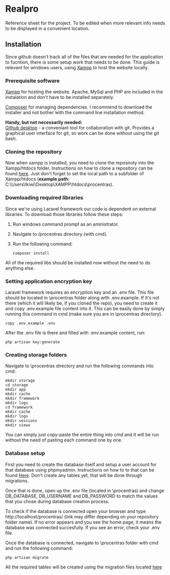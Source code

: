 # Realpro

Reference sheet for the project. To be edited when more relevant info needs to be displayed in a convenient location.

## Installation

Since github doesn't track all of the files that are needed for the application to fucntion, there is some setup work that needs to be 
done. 
This guide is relevant for windows users, using [Xampp](https://www.apachefriends.org/index.html) to host the website locally.

### Prerequisite software

[Xampp](https://www.apachefriends.org/index.html) for hosting the website. Apache, MySql and PHP are included in the instalation and don't
have to be installed separately.

[Composer](https://getcomposer.org/download/) for managing dependencies. I recommend to download the installer and not bother with the 
command line installation method.

**Handy, but not necessarily needed:** <br/>
[Github desktop](https://desktop.github.com/) - a conveniant tool for collaboration with git. Provides a graphical user interface for 
git, so work can be done without using the git bash.

### Cloning the repository

Now when xampp is installed, you need to clone the reposiroty into the Xampp/htdocs folder. Instructions on how to clone a repository can 
be found [here](https://services.github.com/on-demand/github-desktop/clone-repository-github-desktop). Just don't forget to set the local path to a subfolder of Xampp/htdocs (**example path:** C:\Users\Ikiwi\Desktop\XAMPP\htdocs\procentras).

### Downloading required libraries

Since we're using Laravel framework our code is dependent on external libraries. To download those libraries follow these steps: <br/>

1. Run windows command prompt as an aministrator.
2. Navigate to /procentras directory (with cmd).
3. Run the following command:

    ```shell
    composer install
    ```
All of the required libs should be installed now without the need to do anything else.

### Setting application encryption key

Laravel framework requires an encryption key and an .env file. This file should be located in \procentras folder along with .env.example. 
If it's not there (which it will likely be, if you cloned the repo), you need to create it and copy .env.example file content into it.
This can be easily done by simply running this command in cmd (make sure you are in \procentras directory).
```shell
copy .env.example .env
```
After the .env file is there and filled with .env.example content, run:
```shell
php artisan key:generate
```

### Creating storage folders

Navigate to \procentras directory and run the following commands into cmd:
```shell
mkdir storage
cd storage
mkdir app
mkdir cache
mkdir framework
mkdir logs
cd framework
mkdir cache
mkdir logs
mkdir sessions
mkdir views
```
You can simply just copy-paste the entire thing into cmd and it will be run without the need of pasting each command one by one.

### Database setup

First you need to create the database itself and setup a user account for that database using phpmyadmin. Instructions on how to to that
can be found [Here](http://webvaultwiki.com.au/Create-Mysql-Database-User-Phpmyadmin.ashx). Don't create any tables yet, that will
be done through migrations. <br/>

Once that is done, open up the .env file (located in \procentras) and change DB_DATABASE, DB_USERNAME and DB_PASSWORD to match the values that you chose during database creation process. </br>

To check if the database is connected open your browser and type http://localhost/procentras/ (link may differ depending on your 
repository folder name). If no error appears and you see the home page, it means the database was connected succesfully. If you
see an error, check your .env file.

Once the database is connected, navigate to \procentras folder with cmd and run the following command:
```shell
php artisan migrate
```
All the required tables will be created using the migration files located [here](https://github.com/IkiwiWorspace/procentras/tree/master/app/database/migrations)